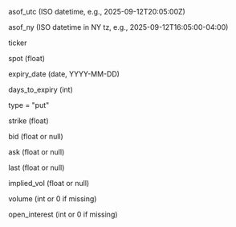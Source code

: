 asof_utc (ISO datetime, e.g., 2025-09-12T20:05:00Z)

asof_ny (ISO datetime in NY tz, e.g., 2025-09-12T16:05:00-04:00)

ticker

spot (float)

expiry_date (date, YYYY-MM-DD)

days_to_expiry (int)

type = "put"

strike (float)

bid (float or null)

ask (float or null)

last (float or null)

implied_vol (float or null)

volume (int or 0 if missing)

open_interest (int or 0 if missing)